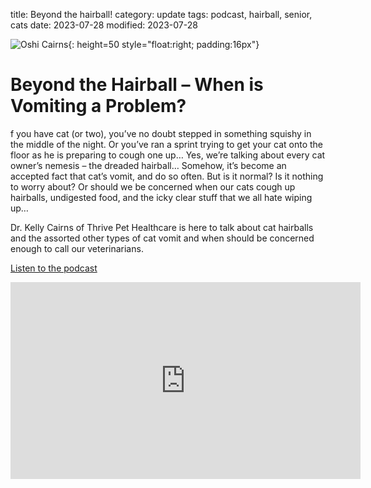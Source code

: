 title: Beyond the hairball!
category: update
tags: podcast, hairball, senior, cats
date: 2023-07-28
modified: 2023-07-28

![Oshi Cairns]({static}/images/oshi.jpg){: height=50 style="float:right; padding:16px"}

# Beyond the Hairball – When is Vomiting a Problem?

f you have cat (or two), you’ve no doubt stepped in something squishy in the middle of the night. Or you’ve ran a sprint trying to get your cat onto the floor as he is preparing to cough one up… Yes, we’re talking about every cat owner’s nemesis – the dreaded hairball…  Somehow, it’s become an accepted fact that cat’s vomit, and do so often. But is it normal? Is it nothing to worry about? Or should we be concerned when our cats cough up hairballs, undigested food, and the icky clear stuff that we all hate wiping up…

Dr. Kelly Cairns of Thrive Pet Healthcare is here to talk about cat hairballs and the assorted other types of cat vomit and when should be concerned enough to call our veterinarians.

[Listen to the podcast](https://www.petliferadio.com/19catsandcountingep98.html)

<iframe width="560" height="315" src="https://www.youtube.com/embed/j1nUJjqCUB0" title="YouTube video player" frameborder="0" allow="accelerometer; autoplay; clipboard-write; encrypted-media; gyroscope; picture-in-picture; web-share" allowfullscreen></iframe>
